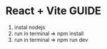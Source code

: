 # React + Vite GUIDE

1. instal nodejs
2. run in terminal => npm install
3. run in terminal => npm run dev
